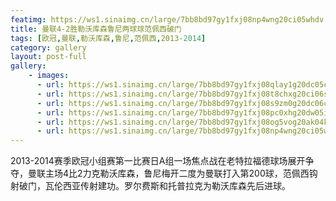 ```yaml
---
featimg: https://ws1.sinaimg.cn/large/7bb8bd97gy1fxj08np4wng20ci05whdv.gif
title: 曼联4-2胜勒沃库森鲁尼两球球范佩西破门
tags: [欧冠,曼联,勒沃库森,鲁尼,范佩西,2013-2014]
category: gallery
layout: post-full
gallery:
    - images:
      - url: https://ws1.sinaimg.cn/large/7bb8bd97gy1fxj08qlay1g20dc05cu0z.gif
      - url: https://ws1.sinaimg.cn/large/7bb8bd97gy1fxj08t8chxg20ci06shdv.gif
      - url: https://ws1.sinaimg.cn/large/7bb8bd97gy1fxj08s9zm0g20dc06ckjn.gif
      - url: https://ws1.sinaimg.cn/large/7bb8bd97gy1fxj08pc0xhg20dw05ikjn.gif
      - url: https://ws1.sinaimg.cn/large/7bb8bd97gy1fxj08og5vog20ak04kkjn.gif
      - url: https://ws1.sinaimg.cn/large/7bb8bd97gy1fxj08np4wng20ci05whdv.gif
---
```


2013-2014赛季欧冠小组赛第一比赛日A组一场焦点战在老特拉福德球场展开争夺，曼联主场4比2力克勒沃库森，鲁尼梅开二度为曼联打入第200球，范佩西钩射破门，瓦伦西亚传射建功。罗尔费斯和托普拉克为勒沃库森先后进球。